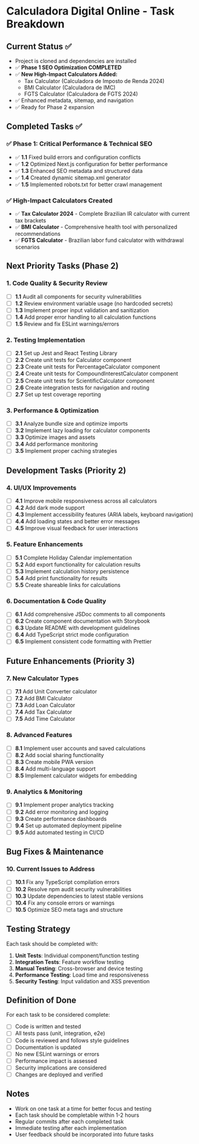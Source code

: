 # Calculadora Digital Online - Task Breakdown

## Current Status ✅
- Project is cloned and dependencies are installed
- ✅ **Phase 1 SEO Optimization COMPLETED**
- ✅ **New High-Impact Calculators Added:**
  - Tax Calculator (Calculadora de Imposto de Renda 2024)
  - BMI Calculator (Calculadora de IMC)
  - FGTS Calculator (Calculadora de FGTS 2024)
- ✅ Enhanced metadata, sitemap, and navigation
- ✅ Ready for Phase 2 expansion

## Completed Tasks ✅

### ✅ Phase 1: Critical Performance & Technical SEO
- ✅ **1.1** Fixed build errors and configuration conflicts
- ✅ **1.2** Optimized Next.js configuration for better performance
- ✅ **1.3** Enhanced SEO metadata and structured data
- ✅ **1.4** Created dynamic sitemap.xml generator
- ✅ **1.5** Implemented robots.txt for better crawl management

### ✅ High-Impact Calculators Created
- ✅ **Tax Calculator 2024** - Complete Brazilian IR calculator with current tax brackets
- ✅ **BMI Calculator** - Comprehensive health tool with personalized recommendations
- ✅ **FGTS Calculator** - Brazilian labor fund calculator with withdrawal scenarios

## Next Priority Tasks (Phase 2)

### 1. Code Quality & Security Review
- [ ] **1.1** Audit all components for security vulnerabilities
- [ ] **1.2** Review environment variable usage (no hardcoded secrets)
- [ ] **1.3** Implement proper input validation and sanitization
- [ ] **1.4** Add proper error handling to all calculation functions
- [ ] **1.5** Review and fix ESLint warnings/errors

### 2. Testing Implementation
- [ ] **2.1** Set up Jest and React Testing Library
- [ ] **2.2** Create unit tests for Calculator component
- [ ] **2.3** Create unit tests for PercentageCalculator component
- [ ] **2.4** Create unit tests for CompoundInterestCalculator component
- [ ] **2.5** Create unit tests for ScientificCalculator component
- [ ] **2.6** Create integration tests for navigation and routing
- [ ] **2.7** Set up test coverage reporting

### 3. Performance & Optimization
- [ ] **3.1** Analyze bundle size and optimize imports
- [ ] **3.2** Implement lazy loading for calculator components
- [ ] **3.3** Optimize images and assets
- [ ] **3.4** Add performance monitoring
- [ ] **3.5** Implement proper caching strategies

## Development Tasks (Priority 2)

### 4. UI/UX Improvements
- [ ] **4.1** Improve mobile responsiveness across all calculators
- [ ] **4.2** Add dark mode support
- [ ] **4.3** Implement accessibility features (ARIA labels, keyboard navigation)
- [ ] **4.4** Add loading states and better error messages
- [ ] **4.5** Improve visual feedback for user interactions

### 5. Feature Enhancements
- [ ] **5.1** Complete Holiday Calendar implementation
- [ ] **5.2** Add export functionality for calculation results
- [ ] **5.3** Implement calculation history persistence
- [ ] **5.4** Add print functionality for results
- [ ] **5.5** Create shareable links for calculations

### 6. Documentation & Code Quality
- [ ] **6.1** Add comprehensive JSDoc comments to all components
- [ ] **6.2** Create component documentation with Storybook
- [ ] **6.3** Update README with development guidelines
- [ ] **6.4** Add TypeScript strict mode configuration
- [ ] **6.5** Implement consistent code formatting with Prettier

## Future Enhancements (Priority 3)

### 7. New Calculator Types
- [ ] **7.1** Add Unit Converter calculator
- [ ] **7.2** Add BMI Calculator
- [ ] **7.3** Add Loan Calculator
- [ ] **7.4** Add Tax Calculator
- [ ] **7.5** Add Time Calculator

### 8. Advanced Features
- [ ] **8.1** Implement user accounts and saved calculations
- [ ] **8.2** Add social sharing functionality
- [ ] **8.3** Create mobile PWA version
- [ ] **8.4** Add multi-language support
- [ ] **8.5** Implement calculator widgets for embedding

### 9. Analytics & Monitoring
- [ ] **9.1** Implement proper analytics tracking
- [ ] **9.2** Add error monitoring and logging
- [ ] **9.3** Create performance dashboards
- [ ] **9.4** Set up automated deployment pipeline
- [ ] **9.5** Add automated testing in CI/CD

## Bug Fixes & Maintenance

### 10. Current Issues to Address
- [ ] **10.1** Fix any TypeScript compilation errors
- [ ] **10.2** Resolve npm audit security vulnerabilities
- [ ] **10.3** Update dependencies to latest stable versions
- [ ] **10.4** Fix any console errors or warnings
- [ ] **10.5** Optimize SEO meta tags and structure

## Testing Strategy
Each task should be completed with:
1. **Unit Tests**: Individual component/function testing
2. **Integration Tests**: Feature workflow testing
3. **Manual Testing**: Cross-browser and device testing
4. **Performance Testing**: Load time and responsiveness
5. **Security Testing**: Input validation and XSS prevention

## Definition of Done
For each task to be considered complete:
- [ ] Code is written and tested
- [ ] All tests pass (unit, integration, e2e)
- [ ] Code is reviewed and follows style guidelines
- [ ] Documentation is updated
- [ ] No new ESLint warnings or errors
- [ ] Performance impact is assessed
- [ ] Security implications are considered
- [ ] Changes are deployed and verified

## Notes
- Work on one task at a time for better focus and testing
- Each task should be completable within 1-2 hours
- Regular commits after each completed task
- Immediate testing after each implementation
- User feedback should be incorporated into future tasks 